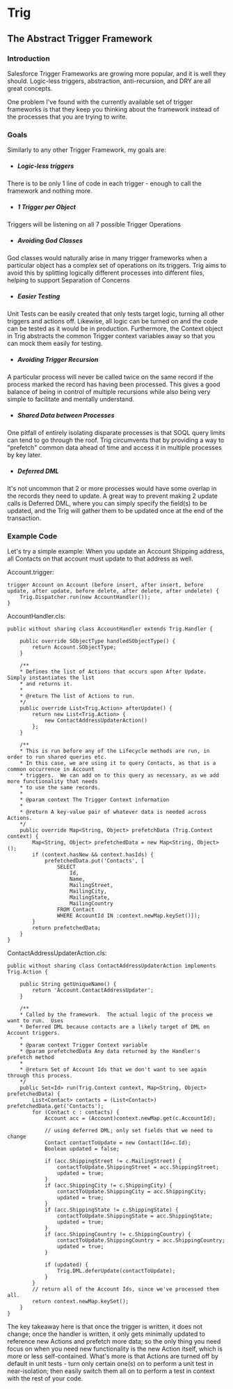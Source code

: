 # Trig
## The Abstract Trigger Framework

### Introduction
Salesforce Trigger Frameworks are growing more popular, and it is well they should.
Logic-less triggers, abstraction, anti-recursion, and DRY are all great concepts.

One problem I've found with the currently available set of trigger frameworks is that
they keep you thinking about the framework instead of the processes that you are trying
to write.

### Goals
Similarly to any other Trigger Framework, my goals are:

* ##### Logic-less triggers
There is to be only 1 line of code in each trigger - enough
to call the framework and nothing more.
* ##### 1 Trigger per Object
Triggers will be listening on all 7 possible Trigger Operations
* ##### Avoiding God Classes
God classes would naturally arise in many trigger frameworks when
a particular object has a complex set of operations on its triggers.  Trig aims to avoid this by
splitting logically different processes into different files, helping to support Separation
of Concerns
* ##### Easier Testing
Unit Tests can be easily created that only tests target logic, turning
all other triggers and actions off.  Likewise, all logic can be turned on and the code can be
tested as it would be in production.  Furthermore, the Context object in Trig abstracts the
common Trigger context variables away so that you can mock them easily for testing.
* ##### Avoiding Trigger Recursion
A particular process will never be called twice on the same
record if the process marked the record has having been processed.  This gives a good balance
of being in control of multiple recursions while also being very simple to facilitate and mentally
understand.
* ##### Shared Data between Processes
One pitfall of entirely isolating disparate processes is that
SOQL query limits can tend to go through the roof.  Trig circumvents that by providing a way to
"prefetch" common data ahead of time and access it in multiple processes by key later.
* ##### Deferred DML
It's not uncommon that 2 or more processes would have some overlap in the
records they need to update.  A great way to prevent making 2 update calls is Deferred DML, where
you can simply specify the field(s) to be updated, and the Trig will gather them to be updated once at
the end of the transaction.

### Example Code
Let's try a simple example: When you update an Account Shipping address, all Contacts on that account must
update to that address as well.

Account.trigger:
```
trigger Account on Account (before insert, after insert, before update, after update, before delete, after delete, after undelete) {
    Trig.Dispatcher.run(new AccountHandler());
}
```

AccountHandler.cls:
```
public without sharing class AccountHandler extends Trig.Handler {

    public override SObjectType handledSObjectType() {
        return Account.SObjectType;
    }

    /**
    * Defines the list of Actions that occurs upon After Update.  Simply instantiates the list
    * and returns it.
    *
    * @return The list of Actions to run.
    */
    public override List<Trig.Action> afterUpdate() {
        return new List<Trig.Action> {
            new ContactAddressUpdaterAction()
        };
    }
    
    /**
    * This is run before any of the Lifecycle methods are run, in order to run shared queries etc.
    * In this case, we are using it to query Contacts, as that is a common occurrence in Account
    * triggers.  We can add on to this query as necessary, as we add more functionality that needs
    * to use the same records.
    *
    * @param context The Trigger Context information
    *
    * @return A key-value pair of whatever data is needed across Actions.
    */
    public override Map<String, Object> prefetchData (Trig.Context context) {
        Map<String, Object> prefetchedData = new Map<String, Object> ();
        if (context.hasNew && context.hasIds) {
            prefetchedData.put('Contacts', [
                SELECT
                    Id,
                    Name,
                    MailingStreet,
                    MailingCity,
                    MailingState,
                    MailingCountry
                FROM Contact
                WHERE AccountId IN :context.newMap.keySet()]);
        }
        return prefetchedData;
    }
}
```

ContactAddressUpdaterAction.cls:
```
public without sharing class ContactAddressUpdaterAction implements Trig.Action {

    public String getUniqueName() {
        return 'Account.ContactAddressUpdater';
    }

    /**
    * Called by the framework.  The actual logic of the process we want to run.  Uses
    * Deferred DML because contacts are a likely target of DML on Account triggers.
    *
    * @param context Trigger Context variable
    * @param prefetchedData Any data returned by the Handler's prefetch method
    *
    * @return Set of Account Ids that we don't want to see again through this process.
    */
    public Set<Id> run(Trig.Context context, Map<String, Object> prefetchedData) {
        List<Contact> contacts = (List<Contact>) prefetchedData.get('Contacts');
        for (Contact c : contacts) {
            Account acc = (Account)context.newMap.get(c.AccountId);

            // using deferred DML; only set fields that we need to change
            Contact contactToUpdate = new Contact(Id=c.Id);
            Boolean updated = false;

            if (acc.ShippingStreet != c.MailingStreet) {
                contactToUpdate.ShippingStreet = acc.ShippingStreet;
                updated = true;
            }
            if (acc.ShippingCity != c.ShippingCity) {
                contactToUpdate.ShippingCity = acc.ShippingCity;
                updated = true;
            }
            if (acc.ShippingState != c.ShippingState) {
                contactToUpdate.ShippingState = acc.ShippingState;
                updated = true;
            }
            if (acc.ShippingCountry != c.ShippingCountry) {
                contactToUpdate.ShippingCountry = acc.ShippingCountry;
                updated = true;
            }

            if (updated) {
                Trig.DML.deferUpdate(contactToUpdate);
            }
        }
        // return all of the Account Ids, since we've processed them all.
        return context.newMap.keySet();
    }
}
```
The key takeaway here is that once the trigger is written, it does not change; once the handler is written, it only
gets minimally updated to reference new Actions and prefetch more data; so the only thing you need focus on when you
need new functionality is the new Action itself, which is more or less self-contained.
What's more is that Actions are turned off by default in unit tests - turn only certain one(s) on to perform
a unit test in near-isolation; then easily switch them all on to perform a test in context with the rest of
your code.
